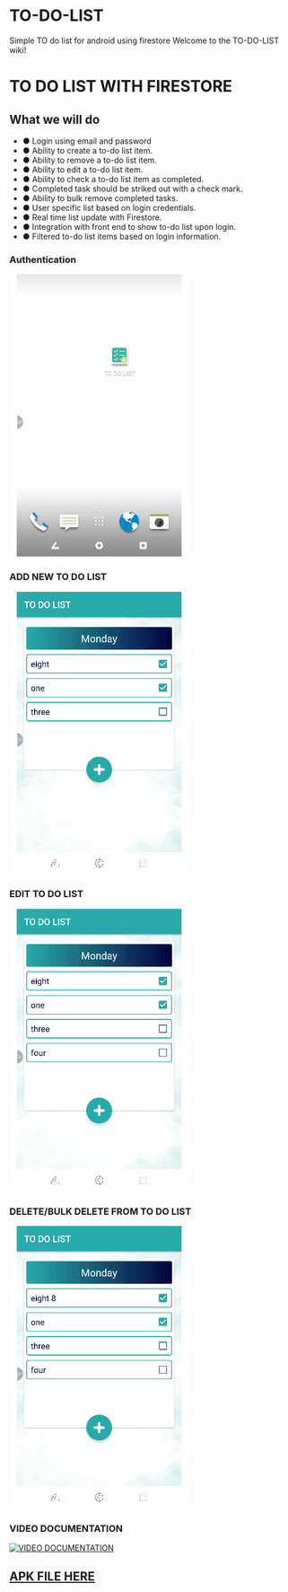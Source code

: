 # TO-DO-LIST
Simple TO do list for android using firestore
Welcome to the TO-DO-LIST wiki!
# TO DO LIST WITH FIRESTORE

## What we will do
* ● Login using email and password
* ● Ability to create a to-do list item.
* ● Ability to remove a to-do list item.
* ● Ability to edit a to-do list item.
* ● Ability to check a to-do list item as completed.
* ● Completed task should be striked out with a check mark.
* ● Ability to bulk remove completed tasks.
* ● User specific list based on login credentials.
* ● Real time list update with Firestore.
* ● Integration with front end to show to-do list upon login.
* ● Filtered to-do list items based on login information.

### Authentication
![Authintication](https://github.com/Muhaiminur/TO-DO-LIST/blob/master/DOCUMENTATION/UI/Authentication.gif)

### ADD NEW TO DO LIST
![ADD NEW TO DO LIST](https://github.com/Muhaiminur/TO-DO-LIST/blob/master/DOCUMENTATION/UI/Add_to_do_list.gif)

### EDIT TO DO LIST
![EDIT TO DO LIST](https://github.com/Muhaiminur/TO-DO-LIST/blob/master/DOCUMENTATION/UI/Edit_to_do_list.gif)

### DELETE/BULK DELETE FROM TO DO LIST
![DELETE/BULK DELETE FROM TO DO LIST](https://github.com/Muhaiminur/TO-DO-LIST/blob/master/DOCUMENTATION/UI/Bulk_delete__to_do_list.gif)

### VIDEO DOCUMENTATION
[![VIDEO DOCUMENTATION](https://img.youtube.com/vi/7qfgjZ4oFeQ/0.jpg)](https://www.youtube.com/watch?v=7qfgjZ4oFeQ)

## [APK FILE HERE](https://github.com/Muhaiminur/TO-DO-LIST/blob/master/DOCUMENTATION/SHARING%20APK/app-debug.apk)
